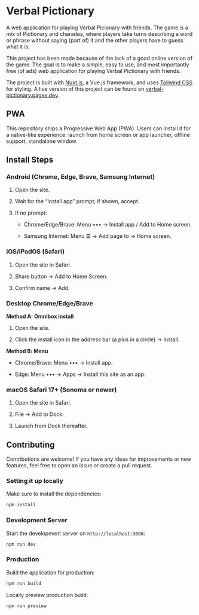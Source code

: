 # Verbal Pictionary

A web application for playing Verbal Picionary with friends. The game is a mix of Pictionary and charades, where players take turns describing a word or phrase without saying (part of) it and the other players have to guess what it is.

This project has been made because of the lack of a good online version of the game. The goal is to make a simple, easy to use, and most importantly free (of ads) web application for playing Verbal Pictionary with friends.

The project is built with [Nuxt.js](https://nuxtjs.org/), a Vue.js framework, and uses [Tailwind CSS](https://tailwindcss.com/) for styling. A live version of this project can be found on [verbal-pictionary.pages.dev](https://verbal-pictionary.pages.dev/).

## PWA

This repository ships a Progressive Web App (PWA). Users can install it for a native-like experience: launch from home screen or app launcher, offline support, standalone window.

## Install Steps

### Android (Chrome, Edge, Brave, Samsung Internet)

1.  Open the site.

2.  Wait for the “Install app” prompt; if shown, accept.

3.  If no prompt:
    - Chrome/Edge/Brave: Menu ••• → Install app / Add to Home screen.

    - Samsung Internet: Menu ☰ → Add page to → Home screen.

### iOS/iPadOS (Safari)

1.  Open the site in Safari.

2.  Share button → Add to Home Screen.

3.  Confirm name → Add.

### Desktop Chrome/Edge/Brave

**Method A: Omnibox install**

1.  Open the site.

2.  Click the install icon in the address bar (a plus in a circle) → Install.

**Method B: Menu**

- Chrome/Brave: Menu ••• → Install app.

- Edge: Menu ••• → Apps → Install this site as an app.

### macOS Safari 17+ (Sonoma or newer)

1.  Open the site in Safari.

2.  File → Add to Dock.

3.  Launch from Dock thereafter.

## Contributing

Contributions are welcome! If you have any ideas for improvements or new features, feel free to open an issue or create a pull request.

### Setting it up locally

Make sure to install the dependencies:

```bash
npm install
```

### Development Server

Start the development server on `http://localhost:3000`:

```bash
npm run dev
```

### Production

Build the application for production:

```bash
npm run build
```

Locally preview production build:

```bash
npm run preview
```
